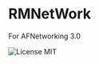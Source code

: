 # RMNetWork
For AFNetworking 3.0

![License MIT](https://go-shields.herokuapp.com/license-MIT-blue.png)
